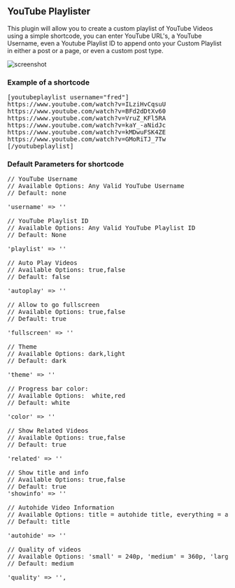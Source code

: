 ## YouTube Playlister ##

This plugin will allow you to create a custom playlist of YouTube Videos using a simple shortcode, you can enter YouTube URL's, a YouTube Username, even a Youtube Playlist ID to append onto your Custom Playlist in either a post or a page, or even a custom post type.

![screenshot](https://raw.github.com/chrismccoy/youtube-playlister/master/screenshot.jpg)

### Example of a shortcode ###

<pre>
[youtubeplaylist username="fred"]
https://www.youtube.com/watch?v=ILziHvCqsuU
https://www.youtube.com/watch?v=BFd2dDtXv60
https://www.youtube.com/watch?v=VruZ_KFl5RA
https://www.youtube.com/watch?v=kaY_-aNidJc
https://www.youtube.com/watch?v=kMDwuFSK4ZE
https://www.youtube.com/watch?v=GMoRiTJ_7Tw
[/youtubeplaylist]
</pre>

### Default Parameters for shortcode ####

<pre>
// YouTube Username
// Available Options: Any Valid YouTube Username
// Default: none

'username' => ''

// YouTube Playlist ID
// Available Options: Any Valid YouTube Playlist ID
// Default: None

'playlist' => ''

// Auto Play Videos
// Available Options: true,false
// Default: false

'autoplay' => ''

// Allow to go fullscreen
// Available Options: true,false
// Default: true

'fullscreen' => ''

// Theme
// Available Options: dark,light
// Default: dark

'theme' => ''

// Progress bar color:
// Available Options:  white,red
// Default: white

'color' => ''

// Show Related Videos
// Available Options: true,false
// Default: true

'related' => '' 

// Show title and info
// Available Options: true,false
// Default: true
'showinfo' => ''

// Autohide Video Information 
// Available Options: title = autohide title, everything = auto hide everything, all = show all
// Default: title

'autohide' => '' 

// Quality of videos
// Available Options: 'small' = 240p, 'medium' = 360p, 'large' = 480p, 'hd720' = 720p, 'hd1080' = 1080p
// Default: medium

'quality' => '', 
</pre>

